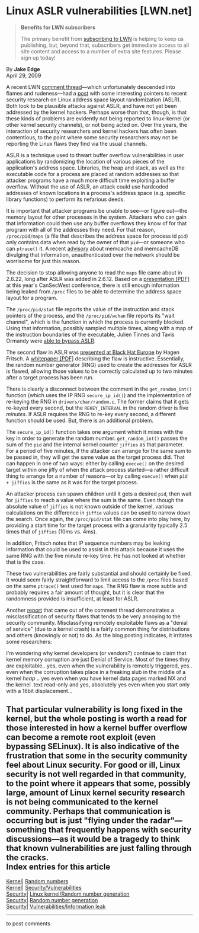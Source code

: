 # Linux ASLR vulnerabilities [LWN.net]

> **Benefits for LWN subscribers**
> 
> The primary benefit from [subscribing to LWN](/Promo/nst-nag5/subscribe) is helping to keep us publishing, but, beyond that, subscribers get immediate access to all site content and access to a number of extra site features. Please sign up today! 

By **Jake Edge**  
April 29, 2009 

A recent LWN [comment thread](/Articles/328695/#Comments)—which unfortunately descended into flames and rudeness—had a [post](/Articles/330488/) with some interesting pointers to recent security research on Linux address space layout randomization (ASLR). Both look to be plausible attacks against ASLR, and have not yet been addressed by the kernel hackers. Perhaps worse than that, though, is that these kinds of problems are evidently not being reported to linux-kernel (or other kernel security channels), or not being acted on. Over the years, the interaction of security researchers and kernel hackers has often been contentious, to the point where some security researchers may not be reporting the Linux flaws they find via the usual channels. 

ASLR is a technique used to thwart buffer overflow vulnerabilities in user applications by randomizing the location of various pieces of the application's address space. Libraries, the heap and stack, as well as the executable code for a process are placed at random addresses so that attacker programs have a much more difficult time exploiting a buffer overflow. Without the use of ASLR, an attack could use hardcoded addresses of known locations in a process's address space (e.g. specific library functions) to perform its nefarious deeds. 

It is important that attacker programs be unable to see—or figure out—the memory layout for other processes in the system. Attackers who can gain that information could then use any buffer overflows they know of for that program with all of the addresses they need. For that reason, `/proc/pid/maps` (a file that describes the address space for process id `pid`) only contains data when read by the owner of that `pid`—or someone who can `ptrace()` it. A recent [advisory](/Articles/330877/) about memcache and memcacheDB divulging that information, unauthenticated over the network should be worrisome for just this reason. 

The decision to stop allowing anyone to read the `maps` file came about in 2.6.22, long after ASLR was added in 2.6.12. Based on a [presentation [PDF]](http://www.cr0.org/paper/to-jt-linux-alsr-leak.pdf) at this year's CanSecWest conference, there is still enough information being leaked from `/proc` files to be able to determine the address space layout for a program. 

The `/proc/pid/stat` file reports the value of the instruction and stack pointers of the process, and the `/proc/pid/wchan` file reports its "wait channel", which is the function in which the process is currently blocked. Using that information, possibly sampled multiple times, along with a map of the instruction boundaries of the executable, Julien Tinnes and Tavis Ormandy were [able to bypass ASLR](http://blog.cr0.org/2009/04/local-bypass-of-linux-aslr-through-proc.html). 

The second flaw in ASLR was [presented at Black Hat Europe](http://www.blackhat.com/html/bh-europe-09/bh-eu-09-speakers.html#Fritsch) by Hagen Fritsch. A [whitepaper [PDF]](http://www.blackhat.com/presentations/bh-europe-09/Fritsch/Blackhat-Europe-2009-Fritsch-Bypassing-aslr-whitepaper.pdf) describing the flaw is instructive. Essentially, the random number generator (RNG) used to create the addresses for ASLR is flawed, allowing those values to be correctly calculated up to two minutes after a target process has been run. 

There is clearly a disconnect between the comment in the `get_random_int()` function (which uses the IP RNG `secure_ip_id()`) and the implementation of re-keying the RNG in `drivers/char/random.c`. The former claims that it gets re-keyed every second, but the `REKEY_INTERVAL` in the random driver is five _minutes_. If ASLR requires the RNG to re-key every second, a different function should be used. But, there is an additional problem. 

The `secure_ip_id()` function takes one argument which it mixes with the key in order to generate the random number. `get_random_int()` passes the sum of the `pid` and the internal kernel counter `jiffies` as that parameter. For a period of five minutes, if the attacker can arrange for the same sum to be passed in, they will get the same value as the target process did. That can happen in one of two ways: either by calling `execve()` on the desired target within one jiffy of when the attack process started—a rather difficult thing to arrange for a number of reasons—or by calling `execve()` when `pid + jiffies` is the same as it was for the target process. 

An attacker process can spawn children until it gets a desired `pid`, then wait for `jiffies` to reach a value where the sum is the same. Even though the absolute value of `jiffies` is not known outside of the kernel, various calculations on the difference in `jiffie` values can be used to narrow down the search. Once again, the `/proc/pid/stat` file can come into play here, by providing a start time for the target process with a granularity typically 2.5 times that of `jiffies` (10ms vs. 4ms). 

In addition, Fritsch notes that IP sequence numbers may be leaking information that could be used to assist in this attack because it uses the same RNG with the five minute re-key time. He has not looked at whether that is the case. 

These two vulnerabilities are fairly substantial and should certainly be fixed. It would seem fairly straightforward to limit access to the `/proc` files based on the same `ptrace()` test used for `maps`. The RNG flaw is more subtle and probably requires a fair amount of thought, but it is clear that the randomness provided is insufficient, at least for ASLR. 

Another [report](http://kernelbof.blogspot.com/2009/04/kernel-memory-corruptions-are-not-just.html) that came out of the comment thread demonstrates a misclassification of security flaws that tends to be very annoying to the security community. Misclassifying remotely exploitable flaws as a "denial of service" (due to a kernel crash) is a fairly common thing for distributions and others (knowingly or not) to do. As the blog posting indicates, it irritates some researchers: 

I'm wondering why kernel developers (or vendors?) continue to claim that kernel memory corruption are just Denial of Service. Most of the times they _are_ exploitable.. yes, even when the vulnerability is remotely triggered, yes.. even when the corruption takes place in a freaking slub in the middle of a kernel _heap_ .. yes even when you have kernel data pages marked NX and the kernel .text read-only and yes, absolutely yes even when you start only with a 16bit displacement... 

That particular vulnerability is long fixed in the kernel, but the whole posting is worth a read for those interested in how a kernel buffer overflow can become a remote root exploit (even bypassing SELinux). It is also indicative of the frustration that some in the security community feel about Linux security. For good or ill, Linux security is not well regarded in that community, to the point where it appears that some, possibly large, amount of Linux kernel security research is not being communicated to the kernel community. Perhaps that communication is occurring but is just "flying under the radar"—something that frequently happens with security discussions—as it would be a tragedy to think that known vulnerabilities are just falling through the cracks.  
Index entries for this article  
---  
[Kernel](/Kernel/Index)| [Random numbers](/Kernel/Index#Random_numbers)  
[Kernel](/Kernel/Index)| [Security/Vulnerabilities](/Kernel/Index#Security-Vulnerabilities)  
[Security](/Security/Index/)| [Linux kernel/Random number generation](/Security/Index/#Linux_kernel-Random_number_generation)  
[Security](/Security/Index/)| [Random number generation](/Security/Index/#Random_number_generation)  
[Security](/Security/Index/)| [Vulnerabilities/Information leak](/Security/Index/#Vulnerabilities-Information_leak)  
  


* * *

to post comments 
